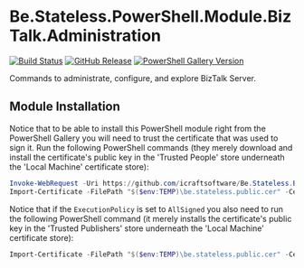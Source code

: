 ﻿# Be.Stateless.PowerShell.Module.BizTalk.Administration

[![Build Status](https://dev.azure.com/icraftsoftware/be.stateless/_apis/build/status/Be.Stateless.PowerShell.Module.BizTalk.Administration%20Manual%20Release?branchName=master)](https://dev.azure.com/icraftsoftware/be.stateless/_build/latest?definitionId=28&branchName=master)
[![GitHub Release](https://img.shields.io/github/v/release/icraftsoftware/Be.Stateless.PowerShell.Module.BizTalk.Administration?label=Release&logo=github)](https://github.com/icraftsoftware/Be.Stateless.PowerShell.Module.BizTalk.Administration/releases/latest)
[![PowerShell Gallery Version](https://img.shields.io/powershellgallery/v/BizTalk.Administration.svg?style=flat&logo=powershell)](https://www.powershellgallery.com/packages/BizTalk.Administration)

Commands to administrate, configure, and explore BizTalk Server.

## Module Installation

Notice that to be able to install this PowerShell module right from the PowerShell Gallery you will need to trust the certificate that was used to sign it. Run the following PowerShell commands (they merely download and install the certificate's public key in the 'Trusted People' store underneath the 'Local Machine' certificate store):

```PowerShell
Invoke-WebRequest -Uri https://github.com/icraftsoftware/Be.Stateless.Build.Scripts/raw/master/be.stateless.public.cer -OutFile "$($env:TEMP)\be.stateless.public.cer"
Import-Certificate -FilePath "$($env:TEMP)\be.stateless.public.cer" -CertStoreLocation Cert:\LocalMachine\TrustedPeople\
```

Notice that if the `ExecutionPolicy` is set to `AllSigned` you also need to run the following PowerShell command (it merely installs the certificate's public key in the 'Trusted Publishers' store underneath the 'Local Machine' certificate store):

```PowerShell
Import-Certificate -FilePath "$($env:TEMP)\be.stateless.public.cer" -CertStoreLocation Cert:\LocalMachine\TrustedPublisher\
```
